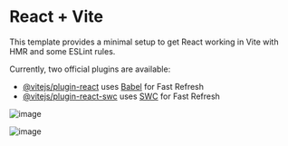 # React + Vite

This template provides a minimal setup to get React working in Vite with HMR and some ESLint rules.

Currently, two official plugins are available:

- [@vitejs/plugin-react](https://github.com/vitejs/vite-plugin-react/blob/main/packages/plugin-react/README.md) uses [Babel](https://babeljs.io/) for Fast Refresh
- [@vitejs/plugin-react-swc](https://github.com/vitejs/vite-plugin-react-swc) uses [SWC](https://swc.rs/) for Fast Refresh

![image](https://github.com/IndriesAndrei/react-quiz-app/assets/24415865/3d7c2fc9-0659-40d0-b4ea-1cda2957c507)

  
![image](https://github.com/IndriesAndrei/react-quiz-app/assets/24415865/69560de1-a14a-4a27-82eb-5203897acaaf)


